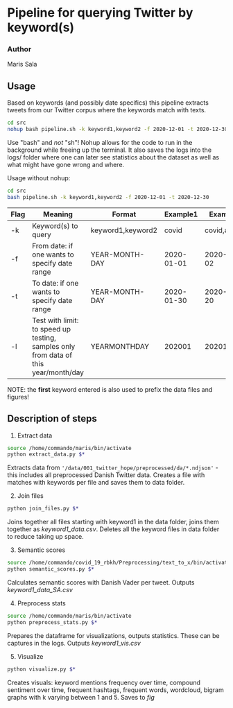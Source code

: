 # Pipeline for querying Twitter by keyword(s)

### Author
Maris Sala

## Usage

Based on keywords (and possibly date specifics) this pipeline extracts tweets from our Twitter corpus where the keywords match with texts.

```bash
cd src
nohup bash pipeline.sh -k keyword1,keyword2 -f 2020-12-01 -t 2020-12-30 &> logs/keyword1_logs.log &

```
Use "bash" and *not* "sh"!
Nohup allows for the code to run in the background while freeing up the terminal. It also saves the logs into the logs/ folder where one can later see statistics about the dataset as well as what might have gone wrong and where.

Usage without nohup:
```bash
cd src
bash pipeline.sh -k keyword1,keyword2 -f 2020-12-01 -t 2020-12-30

```

| Flag  | Meaning  | Format  | Example1  | Example2  |
|---|---|---|---|---|
| -k  | Keyword(s) to query  | keyword1,keyword2  | covid  | covid,#dkpol  |
| -f  | From date: if one wants to specify date range  | YEAR-MONTH-DAY  | 2020-01-01  | 2020-12-02  |
| -t  | To date: if one wants to specify date range  | YEAR-MONTH-DAY  | 2020-01-30  | 2020-12-20  |
| -l  | Test with limit: to speed up testing, samples only from data of this year/month/day  | YEARMONTHDAY  | 202001  | 20201220 |

NOTE: the **first** keyword entered is also used to prefix the data files and figures!


## Description of steps
1. Extract data
```bash
source /home/commando/maris/bin/activate
python extract_data.py $*
```
Extracts data from ```'/data/001_twitter_hope/preprocessed/da/*.ndjson'``` - this includes all preprocessed Danish Twitter data. Creates a file with matches with keywords per file and saves them to data folder.

2. Join files
```bash
python join_files.py $*
```
Joins together all files starting with keyword1 in the data folder, joins them together as *keyword1_data.csv*. Deletes all the keyword files in data folder to reduce taking up space.

3. Semantic scores
```bash
source /home/commando/covid_19_rbkh/Preprocessing/text_to_x/bin/activate
python semantic_scores.py $*
```
Calculates semantic scores with Danish Vader per tweet. Outputs *keyword1_data_SA.csv*

4. Preprocess stats
```bash
source /home/commando/maris/bin/activate
python preprocess_stats.py $*
```
Prepares the dataframe for visualizations, outputs statistics. These can be captures in the logs. Outputs *keyword1_vis.csv*

5. Visualize
```bash
python visualize.py $*
```
Creates visuals: keyword mentions frequency over time, compound sentiment over time, frequent hashtags, frequent words, wordcloud, bigram graphs with k varying between 1 and 5. Saves to *fig*